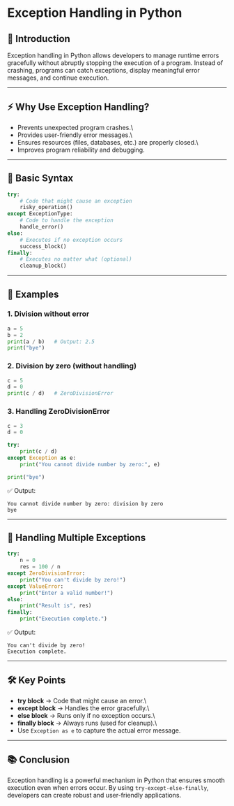 
# Exception Handling in Python

## 📌 Introduction

Exception handling in Python allows developers to manage runtime errors
gracefully without abruptly stopping the execution of a program. Instead
of crashing, programs can catch exceptions, display meaningful error
messages, and continue execution.

---

## ⚡ Why Use Exception Handling?

- Prevents unexpected program crashes.\
- Provides user-friendly error messages.\
- Ensures resources (files, databases, etc.) are properly closed.\
- Improves program reliability and debugging.

---

## 🔑 Basic Syntax

```python
try:
    # Code that might cause an exception
    risky_operation()
except ExceptionType:
    # Code to handle the exception
    handle_error()
else:
    # Executes if no exception occurs
    success_block()
finally:
    # Executes no matter what (optional)
    cleanup_block()
```

---

## 📝 Examples

### 1. Division without error

```python
a = 5
b = 2
print(a / b)   # Output: 2.5
print("bye")
```

### 2. Division by zero (without handling)

```python
c = 5
d = 0
print(c / d)   # ZeroDivisionError
```

### 3. Handling ZeroDivisionError

```python
c = 3
d = 0

try:
    print(c / d)
except Exception as e:
    print("You cannot divide number by zero:", e)

print("bye")
```

✅ Output:

    You cannot divide number by zero: division by zero
    bye

---

## 🎯 Handling Multiple Exceptions

```python
try:
    n = 0
    res = 100 / n
except ZeroDivisionError:
    print("You can't divide by zero!")
except ValueError:
    print("Enter a valid number!")
else:
    print("Result is", res)
finally:
    print("Execution complete.")
```

✅ Output:

    You can't divide by zero!
    Execution complete.

---

## 🛠️ Key Points

- **try block** → Code that might cause an error.\
- **except block** → Handles the error gracefully.\
- **else block** → Runs only if no exception occurs.\
- **finally block** → Always runs (used for cleanup).\
- Use `Exception as e` to capture the actual error message.

---

## 📚 Conclusion

Exception handling is a powerful mechanism in Python that ensures smooth
execution even when errors occur. By using `try-except-else-finally`,
developers can create robust and user-friendly applications.
